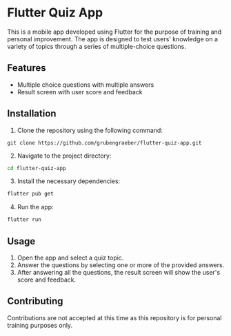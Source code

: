 # Flutter Quiz App

This is a mobile app developed using Flutter for the purpose of training and personal improvement. The app is designed to test users' knowledge on a variety of topics through a series of multiple-choice questions.

## Features

- Multiple choice questions with multiple answers
- Result screen with user score and feedback

## Installation

1. Clone the repository using the following command:
``` git
git clone https://github.com/grubengraeber/flutter-quiz-app.git
```

2. Navigate to the project directory:
``` bash
cd flutter-quiz-app
```

3. Install the necessary dependencies:
``` bash
flutter pub get
```

4. Run the app:
``` bash
flutter run
```

## Usage

1. Open the app and select a quiz topic.
2. Answer the questions by selecting one or more of the provided answers.
3. After answering all the questions, the result screen will show the user's score and feedback.

## Contributing

Contributions are not accepted at this time as this repository is for personal training purposes only.